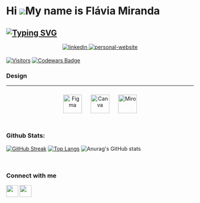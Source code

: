 Hi ![](https://user-images.githubusercontent.com/18350557/176309783-0785949b-9127-417c-8b55-ab5a4333674e.gif)My name is Flávia Miranda
======================================================================================================================================
[![Typing SVG](https://readme-typing-svg.demolab.com?font=Playfair&pause=1000&color=FF68B8&center=true&vCenter=true&width=435&lines=Junior+Full-Stack+Developer)](https://git.io/typing-svg)
---------------------------

<div align="center">
<a href="https://linkedin.com/in/flaviiamiranda/" target="_blank">
<img src=https://img.shields.io/badge/linkedin-%231E77B5.svg?&style=for-the-badge&logo=linkedin&logoColor=white alt=linkedin style="margin-bottom: 5px;" target=”_blank”/>
</a>
<a href="https://flaviamirandaportfolio.vercel.app/" target=”_blank”><img alt="personal-website" title="Flavia Miranda Portfolio WebSite" src="https://img.shields.io/badge/-Portfolio_website-f051a1?style=for-the-badge&logo=&logoColor=white" target="_blank"/></a>
  <br />
</div>  

[![Visitors](https://visitor-badge.laobi.icu/badge?page_id=lakorthus.lakorthus)](https://github.com/g1-110/)
<a target="_blank" href="https://www.codewars.com/users/flaviagraciano"><img src="https://www.codewars.com/users/Lakorthus/badges/micro" alt="Codewars Badge" /></a>


</td><td valign="top" width="33%">



### Design 
  ____
<div align="center">  
<a href="https://www.figma.com/" target="_blank"><img style="margin: 10px" src="https://profilinator.rishav.dev/skills-assets/figma-icon.svg" alt="Figma" height="50" /></a>  
<a href="https://www.canva.com/" target="_blank"><img style="margin: 10px" src="https://upload.wikimedia.org/wikipedia/commons/0/08/Canva_icon_2021.svg" alt="Canva" height="50" /></a>  
<a href="https://www.miro.com/" target="_blank"><img style="margin: 10px" src="https://files.readme.io/17d4a23-miro-logo-color-square.png" alt="Miro" height="50" /></a>  
</div>

</td></tr></table>  

<br/>  

### Github Stats:

[![GitHub Streak](http://github-readme-streak-stats.herokuapp.com?user=g1-110&theme=dracula&hide_border=true)](https://git.io/streak-stats)
[![Top Langs](https://github-readme-stats.vercel.app/api/top-langs/?username=g1-110&layout=compact&theme=dracula&hide_border=true)](https://github.com/anuraghazra/github-readme-stats)
![Anurag's GitHub stats](https://github-readme-stats.vercel.app/api?username=g1-110&show_icons=true&theme=dracula&hide_border=true)
 
  

<br/>  

### Connect with me  

<p align="left"> <a href="https://discord.com/users/lillah.jpeg#6500" target="_blank" rel="noreferrer"><img src="https://raw.githubusercontent.com/danielcranney/readme-generator/main/public/icons/socials/discord.svg" width="32" height="32" /></a></a> <a href="https://www.twitter.com/flavia_jpeg" target="_blank" rel="noreferrer"><img src="https://raw.githubusercontent.com/danielcranney/readme-generator/main/public/icons/socials/twitter.svg" width="32" height="32" /></a></p>
 


